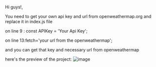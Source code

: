 


Hi guys!,

You need to get your own api key and url from openweathermap.org and replace it in index.js file 


on line 9 : const APIKey = 'Your Api Key';



on line 13:fetch='your url from the openweathermap';



and you can get that key and necessary url from openweathermap 



here's the preview of the project:
![image](https://github.com/user-attachments/assets/863133b8-adcf-4c8a-873a-0b478b2086cf)
